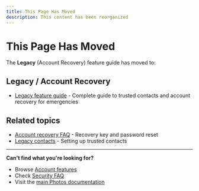 ```yaml
---
title: This Page Has Moved
description: This content has been reorganized
---
```


# This Page Has Moved

The **Legacy** (Account Recovery) feature guide has moved to:

## Legacy / Account Recovery

- [Legacy feature guide](/photos/features/account/legacy/) - Complete guide to trusted contacts and account recovery for emergencies

## Related topics

- [Account recovery FAQ](/photos/faq/security-and-privacy#account-recovery) - Recovery key and password reset
- [Legacy contacts](/photos/faq/advanced-features#legacy) - Setting up trusted contacts

---

**Can't find what you're looking for?**

- Browse [Account features](/photos/features/account/family-plans)
- Check [Security FAQ](/photos/faq/security-and-privacy)
- Visit the [main Photos documentation](/photos/)
